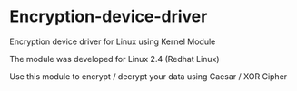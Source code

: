 # Encryption-device-driver

Encryption‬‬ ‫‪device‬‬ driver for Linux using ‫‪Kernel‬‬ ‫‪Module

The module was developed for Linux 2.4 (Redhat Linux)

Use this module to encrypt / decrypt your data using Caesar / XOR Cipher



